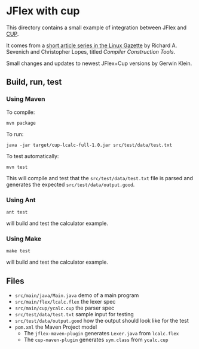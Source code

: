 # JFlex with cup

This directory contains a small example of integration between JFlex and
[CUP][cup].

It comes from a [short article series in the Linux Gazette][1] by Richard A.
Sevenich and Christopher Lopes, titled _Compiler Construction Tools_.

Small changes and updates to newest JFlex+Cup versions by Gerwin Klein.

## Build, run, test

### Using Maven

To compile:

    mvn package

To run:

    java -jar target/cup-lcalc-full-1.0.jar src/test/data/test.txt

To test automatically:

    mvn test

This will compile and test that the `src/test/data/test.txt` file
is parsed and generates the expected `src/test/data/output.good`.

### Using Ant

    ant test

will build and test the calculator example.

### Using Make

    make test

will build and test the calculator example.

## Files

* `src/main/java/Main.java`         demo of a main program
* `src/main/flex/lcalc.flex`        the lexer spec
* `src/main/cup/ycalc.cup`          the parser spec
* `src/test/data/test.txt`     sample input for testing
* `src/test/data/output.good`  how the output should look like for the test
* `pom.xml`                         the Maven Project model
  - The `jflex-maven-plugin` generates `Lexer.java` from `lcalc.flex`
  - The `cup-maven-plugin` generates `sym.class` from `ycalc.cup`

[cup]: http://www2.cs.tum.edu/projects/cup/
[1]: http://www.linuxgazette.com/issue39/sevenich.html
